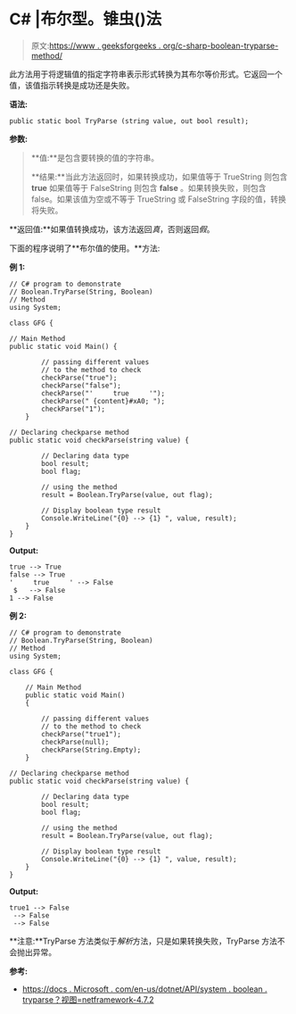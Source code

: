 # C# |布尔型。锥虫()法

> 原文:[https://www . geeksforgeeks . org/c-sharp-boolean-tryparse-method/](https://www.geeksforgeeks.org/c-sharp-boolean-tryparse-method/)

此方法用于将逻辑值的指定字符串表示形式转换为其布尔等价形式。它返回一个值，该值指示转换是成功还是失败。

**语法:**

```
public static bool TryParse (string value, out bool result);
```

**参数:**

> **值:**是包含要转换的值的字符串。
> 
> **结果:**当此方法返回时，如果转换成功，如果值等于 TrueString 则包含 **true** 如果值等于 FalseString 则包含 **false** 。如果转换失败，则包含 false。如果该值为空或不等于 TrueString 或 FalseString 字段的值，转换将失败。

**返回值:**如果值转换成功，该方法返回*真*，否则返回*假*。

下面的程序说明了**布尔值的使用。**方法:

**例 1:**

```
// C# program to demonstrate
// Boolean.TryParse(String, Boolean)
// Method
using System;

class GFG {

// Main Method
public static void Main() {

        // passing different values 
        // to the method to check
        checkParse("true");
        checkParse("false");
        checkParse("'     true     '");
        checkParse(" {content}#xA0; ");
        checkParse("1");
    }

// Declaring checkparse method
public static void checkParse(string value) {

        // Declaring data type
        bool result;
        bool flag;

        // using the method
        result = Boolean.TryParse(value, out flag);

        // Display boolean type result
        Console.WriteLine("{0} --> {1} ", value, result);
    }
}
```

**Output:**

```
true --> True 
false --> True 
'     true     ' --> False 
 $   --> False 
1 --> False

```

**例 2:**

```
// C# program to demonstrate
// Boolean.TryParse(String, Boolean)
// Method
using System;

class GFG {

    // Main Method
    public static void Main()
    {

        // passing different values 
        // to the method to check
        checkParse("true1");
        checkParse(null);
        checkParse(String.Empty);
    }

// Declaring checkparse method
public static void checkParse(string value) {

        // Declaring data type
        bool result;
        bool flag;

        // using the method
        result = Boolean.TryParse(value, out flag);

        // Display boolean type result
        Console.WriteLine("{0} --> {1} ", value, result);
    }
}
```

**Output:**

```
true1 --> False 
 --> False 
 --> False

```

**注意:**TryParse 方法类似于*解析*方法，只是如果转换失败，TryParse 方法不会抛出异常。

**参考:**

*   [https://docs . Microsoft . com/en-us/dotnet/API/system . boolean . tryparse？视图=netframework-4.7.2](https://docs.microsoft.com/en-us/dotnet/api/system.boolean.tryparse?view=netframework-4.7.2)